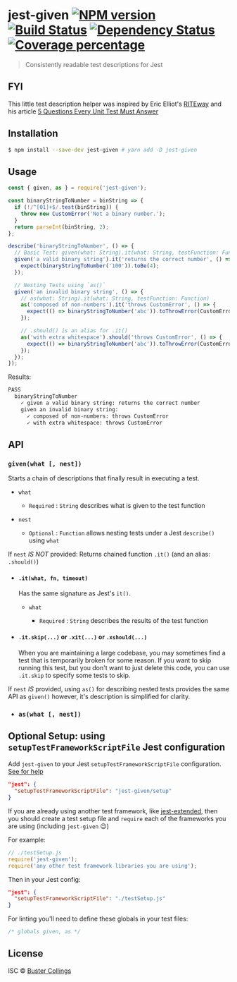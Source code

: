 # jest-given [![NPM version][npm-image]][npm-url] [![Build Status][travis-image]][travis-url] [![Dependency Status][daviddm-image]][daviddm-url] [![Coverage percentage][coveralls-image]][coveralls-url]

> Consistently readable test descriptions for Jest

## FYI

This little test description helper was inspired by Eric Elliot's [RITEway](https://github.com/ericelliott/riteway)
and his article [5 Questions Every Unit Test Must Answer](https://medium.com/javascript-scene/what-every-unit-test-needs-f6cd34d9836d)

## Installation

```sh
$ npm install --save-dev jest-given # yarn add -D jest-given
```

## Usage

```js
const { given, as } = require('jest-given');

const binaryStringToNumber = binString => {
  if (!/^[01]+$/.test(binString)) {
    throw new CustomError('Not a binary number.');
  }
  return parseInt(binString, 2);
};

describe('binaryStringToNumber', () => {
  // Basic Test: given(what: String).it(what: String, testFunction: Function)
  given('a valid binary string').it('returns the correct number', () => {
    expect(binaryStringToNumber('100')).toBe(4);
  });

  // Nesting Tests using `as()`
  given('an invalid binary string', () => {
    // as(what: String).it(what: String, testFunction: Function)
    as('composed of non-numbers').it('throws CustomError', () => {
      expect(() => binaryStringToNumber('abc')).toThrowError(CustomError);
    });

    // .should() is an alias for .it()
    as('with extra whitespace').should('throws CustomError', () => {
      expect(() => binaryStringToNumber('abc')).toThrowError(CustomError);
    });
  });
});
```

Results:

```sh
PASS
  binaryStringToNumber
    ✓ given a valid binary string: returns the correct number
    given an invalid binary string:
      ✓ composed of non-numbers: throws CustomError
      ✓ with extra whitespace: throws CustomError
```

## API

### `given(what [, nest])`

Starts a chain of descriptions that finally result in executing a test.

- `what`

  - `Required` : `String` describes what is given to the test function

- `nest`

  - `Optional` : `Function` allows nesting tests under a Jest `describe()` using `what`

If `nest` _IS NOT_ provided: Returns chained function `.it()` (and an alias: `.should()`)

- #### `.it(what, fn, timeout)`

  Has the same signature as Jest's `it()`.

  - `what`

    - `Required` : `String` describes the results of the test function

- #### `.it.skip(...)` or `.xit(...)` or `.xshould(...)`

  When you are maintaining a large codebase, you may sometimes find a test that is temporarily broken for some reason. If you want to skip running this test, but you don't want to just delete this code, you can use `.it.skip` to specify some tests to skip.

If `nest` _IS_ provided, using `as()` for describing nested tests provides
the same API as `given()` however, it's description is simplified for clarity.

- ### `as(what [, nest])`

## Optional Setup: using `setupTestFrameworkScriptFile` Jest configuration

Add `jest-given` to your Jest `setupTestFrameworkScriptFile` configuration. [See for help](https://facebook.github.io/jest/docs/en/configuration.html#setuptestframeworkscriptfile-string)

```json
"jest": {
  "setupTestFrameworkScriptFile": "jest-given/setup"
}
```

If you are already using another test framework, like [jest-extended](https://github.com/jest-community/jest-extended), then you should create a test setup file and `require` each of the frameworks you are using (including `jest-given` 😉)

For example:

```js
// ./testSetup.js
require('jest-given');
require('any other test framework libraries you are using');
```

Then in your Jest config:

```json
"jest": {
  "setupTestFrameworkScriptFile": "./testSetup.js"
}
```

For linting you'll need to define these globals in your test files:

```js
/* globals given, as */
```

## License

ISC © [Buster Collings]()

[npm-image]: https://badge.fury.io/js/jest-given.svg
[npm-url]: https://npmjs.org/package/jest-given
[travis-image]: https://travis-ci.org/busterc/jest-given.svg?branch=master
[travis-url]: https://travis-ci.org/busterc/jest-given
[daviddm-image]: https://david-dm.org/busterc/jest-given.svg?theme=shields.io
[daviddm-url]: https://david-dm.org/busterc/jest-given
[coveralls-image]: https://coveralls.io/repos/busterc/jest-given/badge.svg
[coveralls-url]: https://coveralls.io/r/busterc/jest-given
